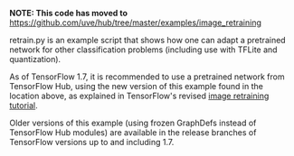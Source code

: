 **NOTE: This code has moved to**
https://github.com/uve/hub/tree/master/examples/image_retraining

retrain.py is an example script that shows how one can adapt a pretrained
network for other classification problems (including use with TFLite and
quantization).

As of TensorFlow 1.7, it is recommended to use a pretrained network from
TensorFlow Hub, using the new version of this example found in the location
above, as explained in TensorFlow's revised [image retraining
tutorial](https://www.tensorflow.org/tutorials/image_retraining).

Older versions of this example (using frozen GraphDefs instead of
TensorFlow Hub modules) are available in the release branches of
TensorFlow versions up to and including 1.7.
